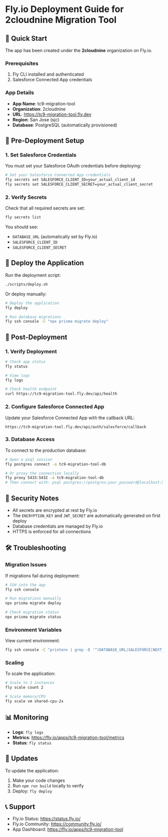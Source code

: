 # Fly.io Deployment Guide for 2cloudnine Migration Tool

## 🚀 Quick Start

The app has been created under the **2cloudnine** organization on Fly.io.

### Prerequisites

1. Fly CLI installed and authenticated
2. Salesforce Connected App credentials

### App Details

- **App Name**: tc9-migration-tool
- **Organization**: 2cloudnine
- **URL**: https://tc9-migration-tool.fly.dev
- **Region**: San Jose (sjc)
- **Database**: PostgreSQL (automatically provisioned)

## 📝 Pre-Deployment Setup

### 1. Set Salesforce Credentials

You must set your Salesforce OAuth credentials before deploying:

```bash
# Set your Salesforce Connected App credentials
fly secrets set SALESFORCE_CLIENT_ID=your_actual_client_id
fly secrets set SALESFORCE_CLIENT_SECRET=your_actual_client_secret
```

### 2. Verify Secrets

Check that all required secrets are set:

```bash
fly secrets list
```

You should see:

- `DATABASE_URL` (automatically set by Fly.io)
- `SALESFORCE_CLIENT_ID`
- `SALESFORCE_CLIENT_SECRET`

## 🚢 Deploy the Application

Run the deployment script:

```bash
./scripts/deploy.sh
```

Or deploy manually:

```bash
# Deploy the application
fly deploy

# Run database migrations
fly ssh console -C "npx prisma migrate deploy"
```

## 🔧 Post-Deployment

### 1. Verify Deployment

```bash
# Check app status
fly status

# View logs
fly logs

# Check health endpoint
curl https://tc9-migration-tool.fly.dev/api/health
```

### 2. Configure Salesforce Connected App

Update your Salesforce Connected App with the callback URL:

```
https://tc9-migration-tool.fly.dev/api/auth/salesforce/callback
```

### 3. Database Access

To connect to the production database:

```bash
# Open a psql session
fly postgres connect -a tc9-migration-tool-db

# Or proxy the connection locally
fly proxy 5433:5432 -a tc9-migration-tool-db
# Then connect with: psql postgres://postgres:your_password@localhost:5433/tc9_migration_tool
```

## 🔐 Security Notes

- All secrets are encrypted at rest by Fly.io
- The `ENCRYPTION_KEY` and `JWT_SECRET` are automatically generated on first
  deploy
- Database credentials are managed by Fly.io
- HTTPS is enforced for all connections

## 🛠️ Troubleshooting

### Migration Issues

If migrations fail during deployment:

```bash
# SSH into the app
fly ssh console

# Run migrations manually
npx prisma migrate deploy

# Check migration status
npx prisma migrate status
```

### Environment Variables

View current environment:

```bash
fly ssh console -C "printenv | grep -E '^(DATABASE_URL|SALESFORCE|NEXT_PUBLIC)'"
```

### Scaling

To scale the application:

```bash
# Scale to 2 instances
fly scale count 2

# Scale memory/CPU
fly scale vm shared-cpu-2x
```

## 📊 Monitoring

- **Logs**: `fly logs`
- **Metrics**: https://fly.io/apps/tc9-migration-tool/metrics
- **Status**: `fly status`

## 🔄 Updates

To update the application:

1. Make your code changes
2. Run `npm run build` locally to verify
3. Deploy: `fly deploy`

## 📞 Support

- Fly.io Status: https://status.fly.io/
- Fly.io Community: https://community.fly.io/
- App Dashboard: https://fly.io/apps/tc9-migration-tool
